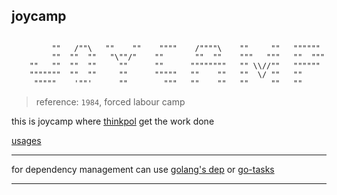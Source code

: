 
## joycamp

```

         ""   /""\   ""    ""    """"    /""""\    ""     ""   """"""
         ""  ""  ""   "\""/"    ""       ""  ""    """   """   ""  """
    ""   ""  ""  ""     ""      ""      """"""""   "" \\//""   """"""
    """""""  ""  ""     ""      """""   ""    ""   ""  \/ ""   ""
     """""    '""'      ""        """   ""    ""   ""     ""   ""

```

> reference: `1984`, forced labour camp

this is joycamp where [thinkpol](https://github.com/abhishekkr/thinkpol) get the work done

[usages](./docs/usage.md)

---

for dependency management can use [golang's dep](#) or [go-tasks](./go-tasks)

---

